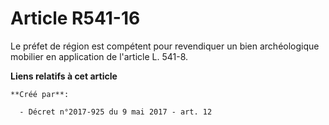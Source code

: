# Article R541-16

Le préfet de région est compétent pour revendiquer un bien archéologique mobilier en application de l'article L. 541-8.

**Liens relatifs à cet article**

	**Créé par**:

	  - Décret n°2017-925 du 9 mai 2017 - art. 12
